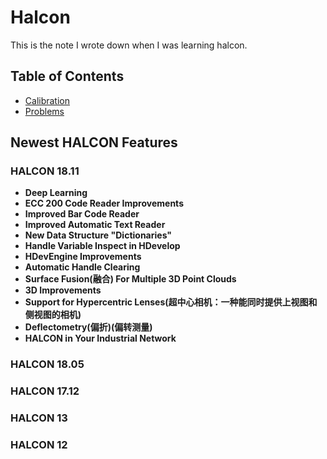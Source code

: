 # Halcon

This is the note I wrote down when I was learning halcon.

## Table of Contents

- [Calibration]()
- [Problems]()

## Newest HALCON Features

### HALCON 18.11

- **Deep Learning**  
- **ECC 200 Code Reader Improvements**  
- **Improved Bar Code Reader**  
- **Improved Automatic Text Reader**  
- **New Data Structure "Dictionaries"**  
- **Handle Variable Inspect in HDevelop**  
- **HDevEngine Improvements**  
- **Automatic Handle Clearing**  
- **Surface Fusion(融合) For Multiple 3D Point Clouds**
- **3D Improvements**  
- **Support for Hypercentric Lenses(超中心相机：一种能同时提供上视图和侧视图的相机)**  
- **Deflectometry(偏折)(偏转测量)**  
- **HALCON in Your Industrial Network**  

### HALCON 18.05

### HALCON 17.12

### HALCON 13

### HALCON 12





